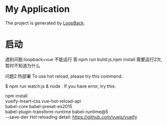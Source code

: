 # My Application

The project is generated by [LoopBack](http://loopback.io).

# 启动

遇到问题:loopback+vue 不能运行
答:npm run build:js,npm install 需要运行2次,暂时不知道为什么

问题2:热部署
To use hot reload, please try this command:

 $ npm run watch:js & node .
If you have error, try this:

npm install\
  vueify-insert-css vue-hot-reload-api\
  babel-core babel-preset-es2015\
  babel-plugin-transform-runtime babel-runtime@5\
  --save-dev
Hot reloading detail: 
https://github.com/vuejs/vueify



